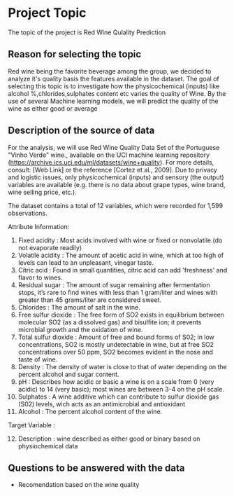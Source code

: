 # Project Topic

The topic of the project is Red Wine Qulality Prediction

## Reason for selecting the topic

Red wine being the favorite beverage among the group, we decided to analyze it's quality basis the features available in the dataset. 
The goal of selecting this topic is to investigate how the physicochemical (inputs) like alcohol %,chlorides,sulphates content etc varies 
the quality of Wine. 
By the use of several Machine learning models, we will predict the quality of the wine as either good or average

## Description of the source of data

For the analysis, we will use Red Wine Quality Data Set of the Portuguese "Vinho Verde" wine., available on the UCI machine learning 
repository (https://archive.ics.uci.edu/ml/datasets/wine+quality). For more details, consult: [Web Link] or the reference [Cortez et al., 
2009]. Due to privacy and logistic issues, only physicochemical (inputs) and sensory (the output) variables are available (e.g. there is no
data about grape types, wine brand, wine selling price, etc.).

The dataset contains a total of 12 variables, which were recorded for 1,599 observations.

Attribute Information:

1. Fixed acidity : Most acids involved with wine or fixed or nonvolatile.(do not evaporate readily)
2. Volatile acidity : The amount of acetic acid in wine, which at too high of levels can lead to an unpleasant, vinegar taste.
3. Citric acid : Found in small quantities, citric acid can add 'freshness' and flavor to wines.
4. Residual sugar : The amount of sugar remaining after fermentation stops, it’s rare to find wines with less than 1 gram/liter and wines 
   with greater than 45 grams/liter are considered sweet.
5. Chlorides : The amount of salt in the wine.
6. Free sulfur dioxide : The free form of SO2 exists in equilibrium between molecular SO2 (as a dissolved gas) and bisulfite ion; it prevents 
   microbial growth and the oxidation of wine.
7. Total sulfur dioxide : Amount of free and bound forms of S02; in low concentrations, SO2 is mostly undetectable in wine, but at free SO2 
   concentrations over 50 ppm, SO2 becomes evident in the nose and taste of wine.
8. Density : The density of water is close to that of water depending on the percent alcohol and sugar content.
9. pH : Describes how acidic or basic a wine is on a scale from 0 (very acidic) to 14 (very basic); most wines are between 3-4 on the pH scale.
10. Sulphates : A wine additive which can contribute to sulfur dioxide gas (S02) levels, wich acts as an antimicrobial and antioxidant
11. Alcohol : The percent alcohol content of the wine.

Target Variable : 

12. Description : wine described as either good or binary based on physiochemical data

## Questions to be answered with the data

- Recomendation based on the wine quality


